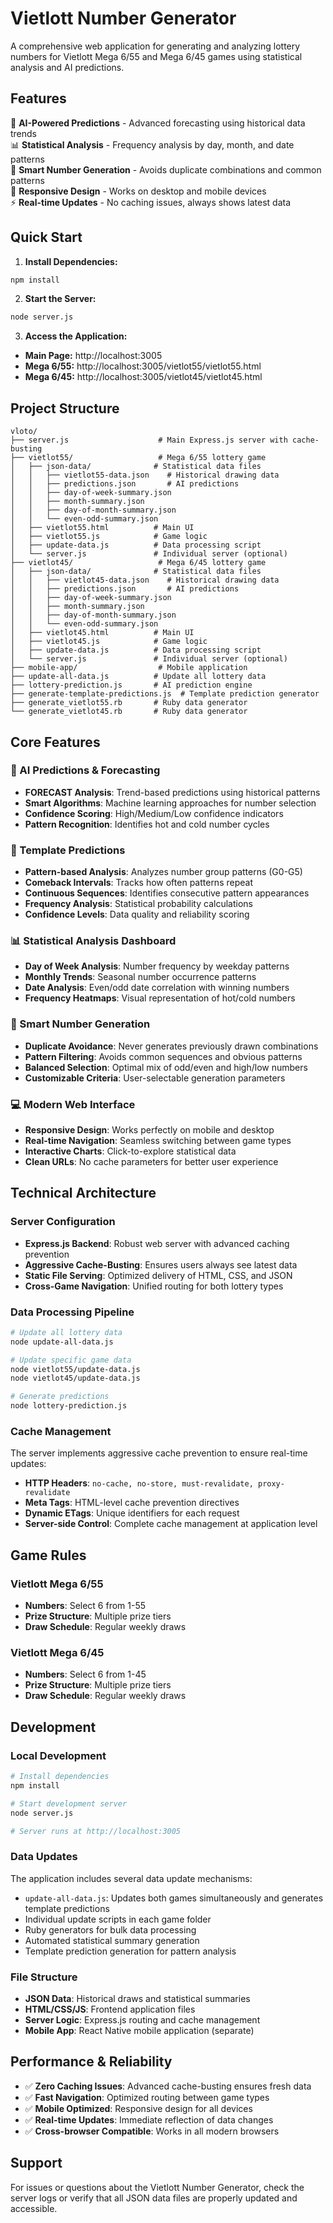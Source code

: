 # Vietlott Number Generator

A comprehensive web application for generating and analyzing lottery numbers for Vietlott Mega 6/55 and Mega 6/45 games using statistical analysis and AI predictions.

## Features

🎯 **AI-Powered Predictions** - Advanced forecasting using historical data trends  
📊 **Statistical Analysis** - Frequency analysis by day, month, and date patterns  
🔢 **Smart Number Generation** - Avoids duplicate combinations and common patterns  
📱 **Responsive Design** - Works on desktop and mobile devices  
⚡ **Real-time Updates** - No caching issues, always shows latest data  

## Quick Start

1. **Install Dependencies:**
```bash
npm install
```

2. **Start the Server:**
```bash
node server.js
```

3. **Access the Application:**
- **Main Page:** http://localhost:3005
- **Mega 6/55:** http://localhost:3005/vietlot55/vietlot55.html  
- **Mega 6/45:** http://localhost:3005/vietlot45/vietlot45.html

## Project Structure

```
vloto/
├── server.js                    # Main Express.js server with cache-busting
├── vietlot55/                   # Mega 6/55 lottery game
│   ├── json-data/              # Statistical data files
│   │   ├── vietlot55-data.json    # Historical drawing data
│   │   ├── predictions.json       # AI predictions
│   │   ├── day-of-week-summary.json
│   │   ├── month-summary.json
│   │   ├── day-of-month-summary.json
│   │   └── even-odd-summary.json
│   ├── vietlot55.html          # Main UI
│   ├── vietlot55.js            # Game logic
│   ├── update-data.js          # Data processing script
│   └── server.js               # Individual server (optional)
├── vietlot45/                   # Mega 6/45 lottery game  
│   ├── json-data/              # Statistical data files
│   │   ├── vietlot45-data.json    # Historical drawing data
│   │   ├── predictions.json       # AI predictions
│   │   ├── day-of-week-summary.json
│   │   ├── month-summary.json
│   │   ├── day-of-month-summary.json
│   │   └── even-odd-summary.json
│   ├── vietlot45.html          # Main UI
│   ├── vietlot45.js            # Game logic
│   ├── update-data.js          # Data processing script
│   └── server.js               # Individual server (optional)
├── mobile-app/                  # Mobile application
├── update-all-data.js          # Update all lottery data
├── lottery-prediction.js       # AI prediction engine
├── generate-template-predictions.js  # Template prediction generator
├── generate_vietlot55.rb       # Ruby data generator
└── generate_vietlot45.rb       # Ruby data generator
```

## Core Features

### 🔮 AI Predictions & Forecasting
- **FORECAST Analysis**: Trend-based predictions using historical patterns
- **Smart Algorithms**: Machine learning approaches for number selection
- **Confidence Scoring**: High/Medium/Low confidence indicators
- **Pattern Recognition**: Identifies hot and cold number cycles

### 🎯 Template Predictions
- **Pattern-based Analysis**: Analyzes number group patterns (G0-G5)
- **Comeback Intervals**: Tracks how often patterns repeat
- **Continuous Sequences**: Identifies consecutive pattern appearances
- **Frequency Analysis**: Statistical probability calculations
- **Confidence Levels**: Data quality and reliability scoring

### 📊 Statistical Analysis Dashboard
- **Day of Week Analysis**: Number frequency by weekday patterns
- **Monthly Trends**: Seasonal number occurrence patterns  
- **Date Analysis**: Even/odd date correlation with winning numbers
- **Frequency Heatmaps**: Visual representation of hot/cold numbers

### 🎯 Smart Number Generation
- **Duplicate Avoidance**: Never generates previously drawn combinations
- **Pattern Filtering**: Avoids common sequences and obvious patterns
- **Balanced Selection**: Optimal mix of odd/even and high/low numbers
- **Customizable Criteria**: User-selectable generation parameters

### 💻 Modern Web Interface
- **Responsive Design**: Works perfectly on mobile and desktop
- **Real-time Navigation**: Seamless switching between game types
- **Interactive Charts**: Click-to-explore statistical data
- **Clean URLs**: No cache parameters for better user experience

## Technical Architecture

### Server Configuration
- **Express.js Backend**: Robust web server with advanced caching prevention
- **Aggressive Cache-Busting**: Ensures users always see latest data
- **Static File Serving**: Optimized delivery of HTML, CSS, and JSON
- **Cross-Game Navigation**: Unified routing for both lottery types

### Data Processing Pipeline
```bash
# Update all lottery data
node update-all-data.js

# Update specific game data
node vietlot55/update-data.js
node vietlot45/update-data.js

# Generate predictions
node lottery-prediction.js
```

### Cache Management
The server implements aggressive cache prevention to ensure real-time updates:
- **HTTP Headers**: `no-cache, no-store, must-revalidate, proxy-revalidate`
- **Meta Tags**: HTML-level cache prevention directives
- **Dynamic ETags**: Unique identifiers for each request
- **Server-side Control**: Complete cache management at application level

## Game Rules

### Vietlott Mega 6/55
- **Numbers**: Select 6 from 1-55
- **Prize Structure**: Multiple prize tiers
- **Draw Schedule**: Regular weekly draws

### Vietlott Mega 6/45  
- **Numbers**: Select 6 from 1-45
- **Prize Structure**: Multiple prize tiers
- **Draw Schedule**: Regular weekly draws

## Development

### Local Development
```bash
# Install dependencies
npm install

# Start development server
node server.js

# Server runs at http://localhost:3005
```

### Data Updates
The application includes several data update mechanisms:
- `update-all-data.js`: Updates both games simultaneously and generates template predictions
- Individual update scripts in each game folder
- Ruby generators for bulk data processing
- Automated statistical summary generation
- Template prediction generation for pattern analysis

### File Structure
- **JSON Data**: Historical draws and statistical summaries
- **HTML/CSS/JS**: Frontend application files
- **Server Logic**: Express.js routing and cache management
- **Mobile App**: React Native mobile application (separate)

## Performance & Reliability

- ✅ **Zero Caching Issues**: Advanced cache-busting ensures fresh data
- ✅ **Fast Navigation**: Optimized routing between game types  
- ✅ **Mobile Optimized**: Responsive design for all devices
- ✅ **Real-time Updates**: Immediate reflection of data changes
- ✅ **Cross-browser Compatible**: Works in all modern browsers

## Support

For issues or questions about the Vietlott Number Generator, check the server logs or verify that all JSON data files are properly updated and accessible. 
